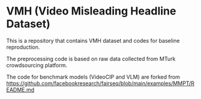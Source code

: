 # VMH (Video Misleading Headline Dataset)

This is a repository that contains VMH dataset and codes for baseline reproduction. 

The preprocessing code is based on raw data collected from MTurk crowdsourcing platform.

The code for benchmark models (VideoCIP and VLM) are forked from https://github.com/facebookresearch/fairseq/blob/main/examples/MMPT/README.md
